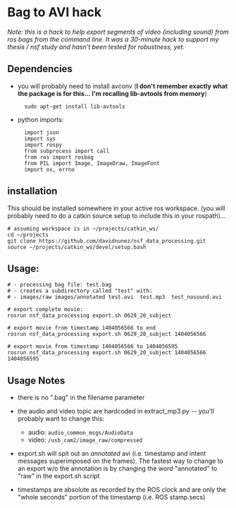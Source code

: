 # Bag to AVI hack

_Note: this is a hack to help export segments of video (including sound) from ros bags from the command line.  It was a 30-minute hack to support my thesis / nsf study and hasn't been tested for robustness, yet._

## Dependencies

- you will probably need to install avconv (**I don't remember exactly what the package is for this... I'm recalling lib-avtools from memory**)
 
        sudo apt-get install lib-avtools

- python imports:

        import json
        import sys
        import rospy
        from subprocess import call
        from ros import rosbag
        from PIL import Image, ImageDraw, ImageFont
        import os, errno


## installation

This should be installed somewhere in your active ros workspace. (you will probably need to do a catkin source setup to include this in your rospath)... 

    # assuming workspace is in ~/projects/catkin_ws/
    cd ~/projects 
    git clone https://github.com/davidnunez/nsf_data_processing.git
    source ~/projects/catkin_ws/devel/setup.bash

## Usage:

    # - processing bag file: test.bag
    # - creates a subdirectory called "test" with:
    # - images/raw images/annotated	test.avi  test.mp3  test_nosound.avi
    
    # export complete movie:
    rosrun nsf_data_processing export.sh 0629_20_subject
    
    # export movie from timestamp 1404056566 to end
    rosrun nsf_data_processing export.sh 0629_20_subject 1404056566

    # export movie from timestamp 1404056566 to 1404056595
    rosrun nsf_data_processing export.sh 0629_20_subject 1404056566 1404056595



## Usage Notes

- there is no ".bag" in the filename parameter
- the audio and video topic are hardcoded in extract_mp3.py -- you'll probably want to change this:

	- audio: `audio_common_msgs/AudioData`
	- video: `/usb_cam2/image_raw/compressed`
	
- export.sh will spit out an _annotated_ avi (i.e. timestamp and intent messages superimposed on the frames). The fastest way to change to an export w/o the annotation is by changing the word "annotated" to "raw" in the export.sh script
- timestamps are absolute as recorded by the ROS clock and are only the "whole seconds" portion of the timestamp (i.e. ROS stamp.secs)


